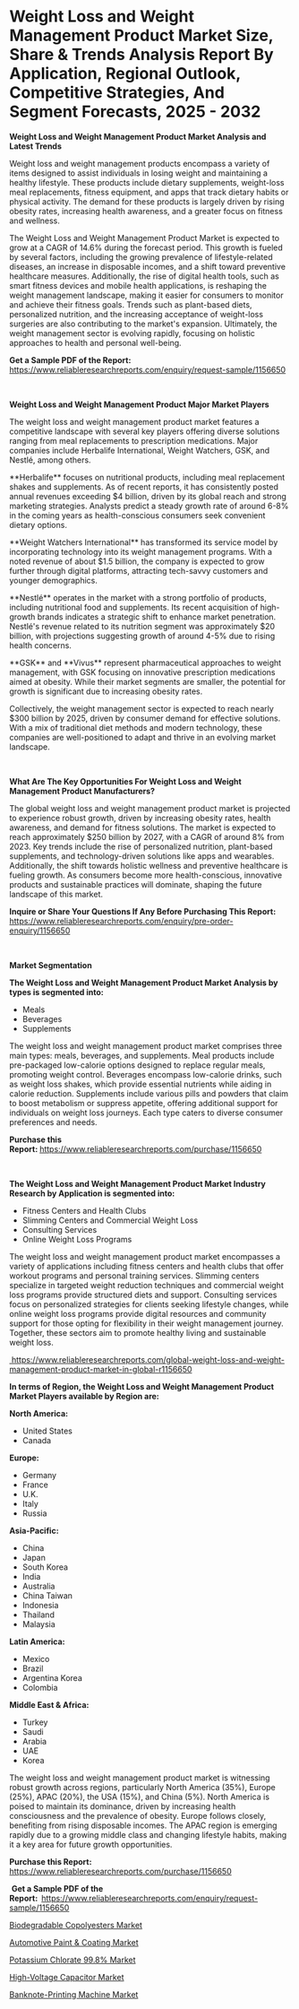 <p><h1>Weight Loss and Weight Management Product Market Size, Share & Trends Analysis Report By Application, Regional Outlook, Competitive Strategies, And Segment Forecasts, 2025 - 2032</h1></p><p><strong>Weight Loss and Weight Management Product Market Analysis and Latest Trends</strong></p>
<p><p>Weight loss and weight management products encompass a variety of items designed to assist individuals in losing weight and maintaining a healthy lifestyle. These products include dietary supplements, weight-loss meal replacements, fitness equipment, and apps that track dietary habits or physical activity. The demand for these products is largely driven by rising obesity rates, increasing health awareness, and a greater focus on fitness and wellness.</p><p>The Weight Loss and Weight Management Product Market is expected to grow at a CAGR of 14.6% during the forecast period. This growth is fueled by several factors, including the growing prevalence of lifestyle-related diseases, an increase in disposable incomes, and a shift toward preventive healthcare measures. Additionally, the rise of digital health tools, such as smart fitness devices and mobile health applications, is reshaping the weight management landscape, making it easier for consumers to monitor and achieve their fitness goals. Trends such as plant-based diets, personalized nutrition, and the increasing acceptance of weight-loss surgeries are also contributing to the market's expansion. Ultimately, the weight management sector is evolving rapidly, focusing on holistic approaches to health and personal well-being.</p></p>
<p><strong>Get a Sample PDF of the Report:&nbsp;</strong> <a href="https://www.reliableresearchreports.com/enquiry/request-sample/1156650?utm_campaign=36&utm_medium=2&utm_source=Github&utm_content=ia&utm_term=21032025&utm_id=weight-loss-and-weight-management-product">https://www.reliableresearchreports.com/enquiry/request-sample/1156650</a></p>
<p>&nbsp;</p>
<p><strong>Weight Loss and Weight Management Product Major Market Players</strong></p>
<p><p>The weight loss and weight management product market features a competitive landscape with several key players offering diverse solutions ranging from meal replacements to prescription medications. Major companies include Herbalife International, Weight Watchers, GSK, and Nestlé, among others.</p><p>**Herbalife** focuses on nutritional products, including meal replacement shakes and supplements. As of recent reports, it has consistently posted annual revenues exceeding $4 billion, driven by its global reach and strong marketing strategies. Analysts predict a steady growth rate of around 6-8% in the coming years as health-conscious consumers seek convenient dietary options.</p><p>**Weight Watchers International** has transformed its service model by incorporating technology into its weight management programs. With a noted revenue of about $1.5 billion, the company is expected to grow further through digital platforms, attracting tech-savvy customers and younger demographics.</p><p>**Nestlé** operates in the market with a strong portfolio of products, including nutritional food and supplements. Its recent acquisition of high-growth brands indicates a strategic shift to enhance market penetration. Nestlé's revenue related to its nutrition segment was approximately $20 billion, with projections suggesting growth of around 4-5% due to rising health concerns.</p><p>**GSK** and **Vivus** represent pharmaceutical approaches to weight management, with GSK focusing on innovative prescription medications aimed at obesity. While their market segments are smaller, the potential for growth is significant due to increasing obesity rates. </p><p>Collectively, the weight management sector is expected to reach nearly $300 billion by 2025, driven by consumer demand for effective solutions. With a mix of traditional diet methods and modern technology, these companies are well-positioned to adapt and thrive in an evolving market landscape.</p></p>
<p>&nbsp;</p>
<p><strong>What Are The Key Opportunities For Weight Loss and Weight Management Product Manufacturers?</strong></p>
<p><p>The global weight loss and weight management product market is projected to experience robust growth, driven by increasing obesity rates, health awareness, and demand for fitness solutions. The market is expected to reach approximately $250 billion by 2027, with a CAGR of around 8% from 2023. Key trends include the rise of personalized nutrition, plant-based supplements, and technology-driven solutions like apps and wearables. Additionally, the shift towards holistic wellness and preventive healthcare is fueling growth. As consumers become more health-conscious, innovative products and sustainable practices will dominate, shaping the future landscape of this market.</p></p>
<p><strong>Inquire or Share Your Questions If Any Before Purchasing This Report:</strong> <a href="https://www.reliableresearchreports.com/enquiry/pre-order-enquiry/1156650?utm_campaign=36&utm_medium=2&utm_source=Github&utm_content=ia&utm_term=21032025&utm_id=weight-loss-and-weight-management-product">https://www.reliableresearchreports.com/enquiry/pre-order-enquiry/1156650</a></p>
<p>&nbsp;</p>
<p><strong>Market Segmentation</strong></p>
<p><strong>The Weight Loss and Weight Management Product Market Analysis by types is segmented into:</strong></p>
<p><ul><li>Meals</li><li>Beverages</li><li>Supplements</li></ul></p>
<p><p>The weight loss and weight management product market comprises three main types: meals, beverages, and supplements. Meal products include pre-packaged low-calorie options designed to replace regular meals, promoting weight control. Beverages encompass low-calorie drinks, such as weight loss shakes, which provide essential nutrients while aiding in calorie reduction. Supplements include various pills and powders that claim to boost metabolism or suppress appetite, offering additional support for individuals on weight loss journeys. Each type caters to diverse consumer preferences and needs.</p></p>
<p><strong>Purchase this Report:&nbsp;</strong><a href="https://www.reliableresearchreports.com/purchase/1156650?utm_campaign=36&utm_medium=2&utm_source=Github&utm_content=ia&utm_term=21032025&utm_id=weight-loss-and-weight-management-product">https://www.reliableresearchreports.com/purchase/1156650</a></p>
<p>&nbsp;</p>
<p><strong>The Weight Loss and Weight Management Product Market Industry Research by Application is segmented into:</strong></p>
<p><ul><li>Fitness Centers and Health Clubs</li><li>Slimming Centers and Commercial Weight Loss</li><li>Consulting Services</li><li>Online Weight Loss Programs</li></ul></p>
<p><p>The weight loss and weight management product market encompasses a variety of applications including fitness centers and health clubs that offer workout programs and personal training services. Slimming centers specialize in targeted weight reduction techniques and commercial weight loss programs provide structured diets and support. Consulting services focus on personalized strategies for clients seeking lifestyle changes, while online weight loss programs provide digital resources and community support for those opting for flexibility in their weight management journey. Together, these sectors aim to promote healthy living and sustainable weight loss.</p></p>
<p><a href="https://www.reliableresearchreports.com/global-weight-loss-and-weight-management-product-market-in-global-r1156650?utm_campaign=36&utm_medium=2&utm_source=Github&utm_content=ia&utm_term=21032025&utm_id=weight-loss-and-weight-management-product">&nbsp;https://www.reliableresearchreports.com/global-weight-loss-and-weight-management-product-market-in-global-r1156650</a></p>
<p><strong>In terms of Region, the Weight Loss and Weight Management Product Market Players available by Region are:</strong></p>
<p>
    <p> <strong> North America: </strong>
        <ul>
            <li>United States</li>
            <li>Canada</li>
        </ul>
        </p> 
    <p> <strong> Europe: </strong>
        <ul>
            <li>Germany</li>
            <li>France</li>
            <li>U.K.</li>
            <li>Italy</li>
            <li>Russia</li>
        </ul>
        </p> 
    <p> <strong> Asia-Pacific: </strong>
        <ul>
            <li>China</li>
            <li>Japan</li>
            <li>South Korea</li>
            <li>India</li>
            <li>Australia</li>
            <li>China Taiwan</li>
            <li>Indonesia</li>
            <li>Thailand</li>
            <li>Malaysia</li>
        </ul>
        </p> 
    <p> <strong> Latin America: </strong>
        <ul>
            <li>Mexico</li>
            <li>Brazil</li>
            <li>Argentina Korea</li>
            <li>Colombia</li>
        </ul>
        </p> 
    <p> <strong> Middle East & Africa: </strong>
        <ul>
            <li>Turkey</li>
            <li>Saudi</li>
            <li>Arabia</li>
            <li>UAE</li>
            <li>Korea</li>
        </ul>
    </p>
    </p>
<p><p>The weight loss and weight management product market is witnessing robust growth across regions, particularly North America (35%), Europe (25%), APAC (20%), the USA (15%), and China (5%). North America is poised to maintain its dominance, driven by increasing health consciousness and the prevalence of obesity. Europe follows closely, benefiting from rising disposable incomes. The APAC region is emerging rapidly due to a growing middle class and changing lifestyle habits, making it a key area for future growth opportunities.</p></p>
<p><strong>Purchase this Report: </strong><a href="https://www.reliableresearchreports.com/purchase/1156650?utm_campaign=36&utm_medium=2&utm_source=Github&utm_content=ia&utm_term=21032025&utm_id=weight-loss-and-weight-management-product">https://www.reliableresearchreports.com/purchase/1156650</a></p>
<p>&nbsp;<strong>Get a Sample PDF of the Report:&nbsp;&nbsp;</strong><a href="https://www.reliableresearchreports.com/enquiry/request-sample/1156650?utm_campaign=36&utm_medium=2&utm_source=Github&utm_content=ia&utm_term=21032025&utm_id=weight-loss-and-weight-management-product">https://www.reliableresearchreports.com/enquiry/request-sample/1156650</a></p>
<p><strong></strong></p>
<p><p><a href="https://github.com/boudykodumi/Market-Research-Report-List-1/blob/main/biodegradable-copolyesters-market.md?utm_campaign=36&utm_medium=2&utm_source=Github&utm_content=ia&utm_term=21032025&utm_id=weight-loss-and-weight-management-product">Biodegradable Copolyesters Market</a></p><p><a href="https://github.com/aiamekar/Market-Research-Report-List-1/blob/main/automotive-paint-coating-market.md?utm_campaign=36&utm_medium=2&utm_source=Github&utm_content=ia&utm_term=21032025&utm_id=weight-loss-and-weight-management-product">Automotive Paint & Coating Market</a></p><p><a href="https://github.com/vsiljgestel/Market-Research-Report-List-1/blob/main/potassium-chlorate-998-market.md?utm_campaign=36&utm_medium=2&utm_source=Github&utm_content=ia&utm_term=21032025&utm_id=weight-loss-and-weight-management-product">Potassium Chlorate 99.8% Market</a></p><p><a href="https://github.com/ummulmzu/Market-Research-Report-List-1/blob/main/high-voltage-capacitor-market.md?utm_campaign=36&utm_medium=2&utm_source=Github&utm_content=ia&utm_term=21032025&utm_id=weight-loss-and-weight-management-product">High-Voltage Capacitor Market</a></p><p><a href="https://github.com/nwokechock6s/Market-Research-Report-List-1/blob/main/banknote-printing-machine-market.md?utm_campaign=36&utm_medium=2&utm_source=Github&utm_content=ia&utm_term=21032025&utm_id=weight-loss-and-weight-management-product">Banknote-Printing Machine Market</a></p></p>
